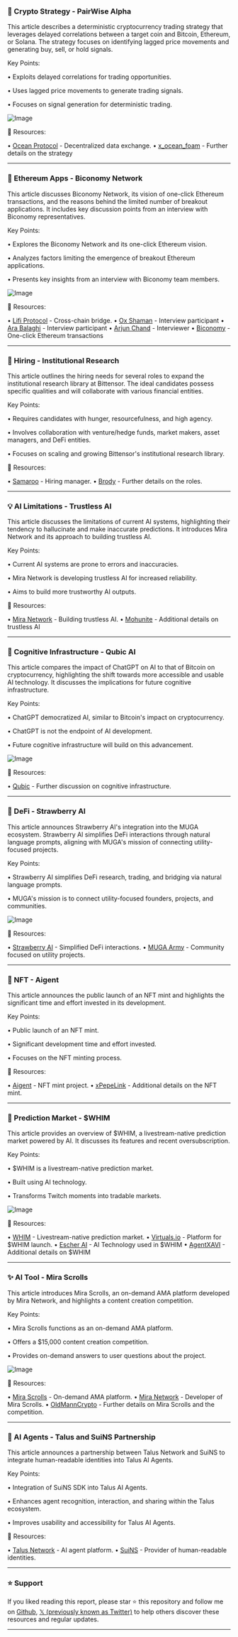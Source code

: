 ### 🤖 Crypto Strategy - PairWise Alpha

This article describes a deterministic cryptocurrency trading strategy that leverages delayed correlations between a target coin and Bitcoin, Ethereum, or Solana.  The strategy focuses on identifying lagged price movements and generating buy, sell, or hold signals.


Key Points:

• Exploits delayed correlations for trading opportunities.

• Uses lagged price movements to generate trading signals.


• Focuses on signal generation for deterministic trading.


![Image](https://pbs.twimg.com/media/Gqg0PSyW0AA5b9H?format=jpg&name=small)

🔗 Resources:

• [Ocean Protocol](https://x.com/oceanprotocol) - Decentralized data exchange.
• [x_ocean_foam](https://x.com/x_ocean_foam/status/1920845773631090830) -  Further details on the strategy


---

### 🤖 Ethereum Apps - Biconomy Network

This article discusses Biconomy Network, its vision of one-click Ethereum transactions, and the reasons behind the limited number of breakout applications.  It includes key discussion points from an interview with Biconomy representatives.


Key Points:

• Explores the Biconomy Network and its one-click Ethereum vision.

• Analyzes factors limiting the emergence of breakout Ethereum applications.


• Presents key insights from an interview with Biconomy team members.


![Image](https://pbs.twimg.com/amplify_video_thumb/1920809879369117701/img/TPQaLRertR1j8wrh.jpg)

🔗 Resources:

• [Lifi Protocol](https://x.com/lifiprotocol/status/1920818009750270360) -  Cross-chain bridge.
• [Ox Shaman](https://x.com/ox_shaman) - Interview participant
• [Ara Balaghi](https://x.com/AraBalaghi) - Interview participant
• [Arjun Chand](https://x.com/arjunnchand) - Interviewer
• [Biconomy](https://x.com/biconomy) -  One-click Ethereum transactions


---

### 🤖 Hiring - Institutional Research

This article outlines the hiring needs for several roles to expand the institutional research library at Bittensor. The ideal candidates possess specific qualities and will collaborate with various financial entities.


Key Points:

•  Requires candidates with hunger, resourcefulness, and high agency.

•  Involves collaboration with venture/hedge funds, market makers, asset managers, and DeFi entities.


• Focuses on scaling and growing Bittensor's institutional research library.


🔗 Resources:

• [Samaroo](https://x.com/samaroo00) - Hiring manager.
• [Brody](https://x.com/brodydotai/status/1920663801327718911) -  Further details on the roles.


---

### 💡 AI Limitations - Trustless AI

This article discusses the limitations of current AI systems, highlighting their tendency to hallucinate and make inaccurate predictions. It introduces Mira Network and its approach to building trustless AI.


Key Points:

• Current AI systems are prone to errors and inaccuracies.


• Mira Network is developing trustless AI for increased reliability.


• Aims to build more trustworthy AI outputs.


🔗 Resources:

• [Mira Network](https://x.com/Mira_Network) - Building trustless AI.
• [Mohunite](https://x.com/Mohunite2/status/1920808358266700279) -  Additional details on trustless AI


---

### 🤖 Cognitive Infrastructure - Qubic AI

This article compares the impact of ChatGPT on AI to that of Bitcoin on cryptocurrency, highlighting the shift towards more accessible and usable AI technology.  It discusses the implications for future cognitive infrastructure.


Key Points:

• ChatGPT democratized AI, similar to Bitcoin's impact on cryptocurrency.

•  ChatGPT is not the endpoint of AI development.


• Future cognitive infrastructure will build on this advancement.



![Image](https://pbs.twimg.com/media/GqgbAM5WEAAb5na?format=jpg&name=small)

🔗 Resources:

• [Qubic](https://x.com/_Qubic_/status/1920814935036117110) - Further discussion on cognitive infrastructure.


---

### 🚀 DeFi - Strawberry AI

This article announces Strawberry AI's integration into the MUGA ecosystem.  Strawberry AI simplifies DeFi interactions through natural language prompts, aligning with MUGA's mission of connecting utility-focused projects.


Key Points:

• Strawberry AI simplifies DeFi research, trading, and bridging via natural language prompts.

• MUGA's mission is to connect utility-focused founders, projects, and communities.



![Image](https://pbs.twimg.com/media/Gqcn1roWQAARffM?format=jpg&name=small)

🔗 Resources:

• [Strawberry AI](https://x.com/StrawberryAI_5) - Simplified DeFi interactions.
• [MUGA Army](https://x.com/MUGA_Army/status/1920548519275843659) -  Community focused on utility projects.


---

### 🚀 NFT - Aigent

This article announces the public launch of an NFT mint and highlights the significant time and effort invested in its development.


Key Points:

• Public launch of an NFT mint.

• Significant development time and effort invested.


•  Focuses on the NFT minting process.


🔗 Resources:

• [Aigent](https://x.com/aigentdotrun) -  NFT mint project.
• [xPepeLink](https://x.com/xPepeLink/status/1920776148897956175) - Additional details on the NFT mint.


---

### 🚀 Prediction Market - $WHIM

This article provides an overview of $WHIM, a livestream-native prediction market powered by AI.  It discusses its features and recent oversubscription.


Key Points:

• $WHIM is a livestream-native prediction market.

• Built using AI technology.


• Transforms Twitch moments into tradable markets.



![Image](https://pbs.twimg.com/media/GqfqU3JXkAAD-Mx?format=jpg&name=small)

🔗 Resources:

• [WHIM](https://x.com/whimdotbet) - Livestream-native prediction market.
• [Virtuals.io](https://x.com/virtuals_io) -  Platform for $WHIM launch.
• [Escher AI](https://x.com/Escher_AI) -  AI Technology used in $WHIM
• [AgentXAVI](https://x.com/AgentXAVI/status/1920776004701720883) -  Additional details on $WHIM


---

### ✨  AI Tool - Mira Scrolls

This article introduces Mira Scrolls, an on-demand AMA platform developed by Mira Network, and highlights a content creation competition.


Key Points:

• Mira Scrolls functions as an on-demand AMA platform.


•  Offers a $15,000 content creation competition.


• Provides on-demand answers to user questions about the project.



![Image](https://pbs.twimg.com/amplify_video_thumb/1920440870589079552/img/nwnViRlUJymgslvR.jpg)

🔗 Resources:

• [Mira Scrolls](http://scrolls.mira.network) - On-demand AMA platform.
• [Mira Network](https://x.com/Mira_Network) - Developer of Mira Scrolls.
• [OldMannCrypto](https://x.com/OldMannCrypto/status/1920714097349586971) - Further details on Mira Scrolls and the competition.


---

### 🤖 AI Agents - Talus and SuiNS Partnership

This article announces a partnership between Talus Network and SuiNS to integrate human-readable identities into Talus AI Agents.


Key Points:

• Integration of SuiNS SDK into Talus AI Agents.

•  Enhances agent recognition, interaction, and sharing within the Talus ecosystem.


• Improves usability and accessibility for Talus AI Agents.


🔗 Resources:

• [Talus Network](https://x.com/TalusNetwork/status/1920101537961111950) -  AI agent platform.
• [SuiNS](https://x.com/SuiNSdapp) - Provider of human-readable identities.


---

### ⭐️ Support

If you liked reading this report, please star ⭐️ this repository and follow me on [Github](https://github.com/Drix10), [𝕏 (previously known as Twitter)](https://x.com/DRIX_10_) to help others discover these resources and regular updates.

---